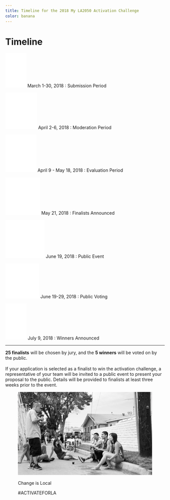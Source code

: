```yaml
---
title: Timeline for the 2018 My LA2050 Activation Challenge
color: banana
---
```


# Timeline

<section class="timeline has-icons" markdown="1"><div markdown="1">

![](/assets/images/icons/submission.svg) March 1-30, 2018
: Submission Period

![](/assets/images/icons/moderation.svg) April 2-6, 2018
: Moderation Period

![](/assets/images/icons/evaluation.svg) April 9 - May 18, 2018
: Evaluation Period

![](/assets/images/icons/finalists.svg) May 21, 2018
: Finalists Announced

![](/assets/images/icons/event.svg) June 19, 2018
: Public Event

![](/assets/images/icons/voting.svg) June 19-29, 2018
: Public Voting

![](/assets/images/icons/winners.svg) July 9, 2018
: Winners Announced

* * *

**25 finalists** will be chosen by jury, and the <span class="avoid-break">**5 winners** will be voted on by the public.</span><br /><br />If your application is selected as a finalist to win the activation challenge, a representative of your team will be invited to a public event to present your proposal to the public. Details will be provided to finalists at least three weeks prior to the event.

</div></section>

<figure>
  <img src="/assets/images/home/lamas.jpg" alt="LA Más">
  <p class="caption"><span>Change is&nbsp;Local</span></p>
  <p class="activate-tag">#ACTIVATEFORLA</p>
</figure>
